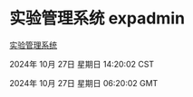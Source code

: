 # 实验管理系统 expadmin
[实验管理系统](http://219.139.197.74:56808/expadmin-782313d2-e1b1-4ea7-932e-3a55e6a1a4d0/)

2024年 10月 27日 星期日 14:20:02 CST

2024年 10月 27日 星期日 06:20:02 GMT
